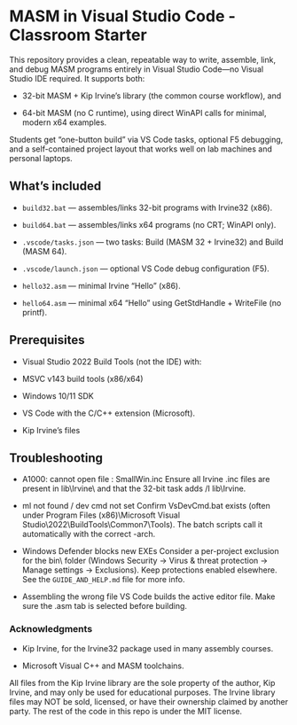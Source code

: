 # MASM in Visual Studio Code - Classroom Starter

This repository provides a clean, repeatable way to write, assemble, link, and debug MASM programs entirely in Visual Studio Code—no Visual Studio IDE required.
It supports both:

- 32-bit MASM + Kip Irvine’s library (the common course workflow), and

- 64-bit MASM (no C runtime), using direct WinAPI calls for minimal, modern x64 examples.

Students get “one-button build” via VS Code tasks, optional F5 debugging, and a self-contained project layout that works well on lab machines and personal laptops.

## What’s included

- `build32.bat` — assembles/links 32-bit programs with Irvine32 (x86).

- `build64.bat` — assembles/links x64 programs (no CRT; WinAPI only).

- `.vscode/tasks.json` — two tasks: Build (MASM 32 + Irvine32) and Build (MASM 64).

- `.vscode/launch.json` — optional VS Code debug configuration (F5).

- `hello32.asm` — minimal Irvine “Hello” (x86).

- `hello64.asm` — minimal x64 “Hello” using GetStdHandle + WriteFile (no printf).

## Prerequisites

- Visual Studio 2022 Build Tools (not the IDE) with:

- MSVC v143 build tools (x86/x64)

- Windows 10/11 SDK

- VS Code with the C/C++ extension (Microsoft).

- Kip Irvine’s files

## Troubleshooting

- A1000: cannot open file : SmallWin.inc
Ensure all Irvine .inc files are present in lib\Irvine\ and that the 32-bit task adds /I lib\Irvine.

- ml not found / dev cmd not set
Confirm VsDevCmd.bat exists (often under Program Files (x86)\Microsoft Visual Studio\2022\BuildTools\Common7\Tools\). The batch scripts call it automatically with the correct -arch.

- Windows Defender blocks new EXEs
Consider a per-project exclusion for the bin\ folder (Windows Security → Virus & threat protection → Manage settings → Exclusions). Keep protections enabled elsewhere.
See the `GUIDE_AND_HELP.md` file for more info.

- Assembling the wrong file
VS Code builds the active editor file. Make sure the .asm tab is selected before building.

### Acknowledgments

- Kip Irvine, for the Irvine32 package used in many assembly courses.

- Microsoft Visual C++ and MASM toolchains.

All files from the Kip Irvine library are the sole property of the author, Kip Irvine,
and may only be used for educational purposes. The Irvine library files may NOT be sold,
licensed, or have their ownership claimed by another party. The rest of the code in this
repo is under the MIT license.
 
 


